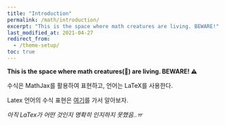 ```yaml
---
title: "Introduction"
permalink: /math/introduction/
excerpt: "This is the space where math creatures are living. BEWARE!"
last_modified_at: 2021-04-27
redirect_from:
  - /theme-setup/
toc: true
---
```



**This is the space where math creatures(:space_invader:) are living. BEWARE! :warning:**


수식은 MathJax를 활용하여 표현하고, 언어는 LaTeX를 사용한다.

Latex 언어의 수식 표현은 [여기](https://www.codecogs.com/latex/eqneditor.php)를 가서 알아보자.

*아직 LaTex가 어떤 것인지 명확히 인지하지 못했음..ㅠ*





